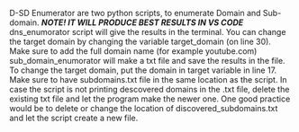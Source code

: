 D-SD Enumerator are two python scripts, to enumerate Domain and Sub-domain. 
***NOTE! IT WILL PRODUCE BEST RESULTS IN VS CODE***
dns_enumorator script will give the results in the terminal. You can change the target domain by changing the variable target_domain  (on line 30). Make sure to add the full domain name (for example youtube.com)
sub_domain_enumorator will make a txt file and save the results in the file. To change the target domain, put the domain in target variable in line 17. Make sure to have subdomains.txt file in the same location as the script. In case the script is not printing descovered domains in the .txt file, delete the existing txt file and let the program make the newer one. One good practice would be to delete or change the location of discovered_subdomains.txt and let the script create a new file.
